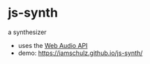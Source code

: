 # js-synth
a synthesizer

- uses the [Web Audio API](https://developer.mozilla.org/en-US/docs/Web/API/Web_Audio_API)
- demo: https://iamschulz.github.io/js-synth/